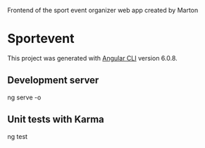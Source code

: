 Frontend of the sport event organizer web app created by Marton

# Sportevent

This project was generated with [Angular CLI](https://github.com/angular/angular-cli) version 6.0.8.

## Development server

ng serve -o

## Unit tests with Karma

ng test


